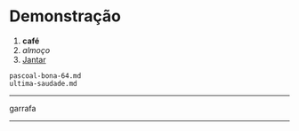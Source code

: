 # Demonstração

1. **café**
1. *almoço*
1. [Jantar](https://www.dicio.com.br/jantar/)


```{toctree}
pascoal-bona-64.md
ultima-saudade.md
```
---
garrafa


---
